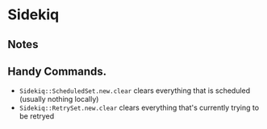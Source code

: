 # Sidekiq

## Notes

## Handy Commands.

* `Sidekiq::ScheduledSet.new.clear` clears everything that is scheduled (usually nothing locally)
* `Sidekiq::RetrySet.new.clear` clears everything that's currently trying to be retryed 